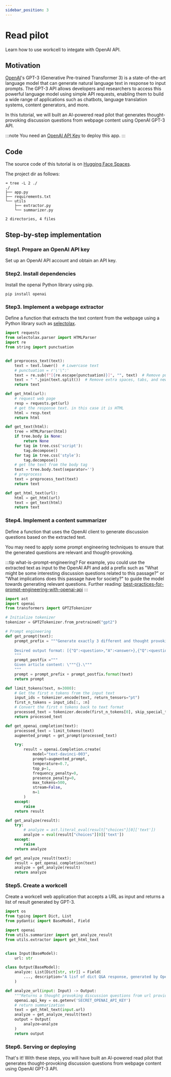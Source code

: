 ```yaml
---
sidebar_position: 3
---
```


# Read pilot

Learn how to use workcell to integate with OpenAI API.

## Motivation

[OpenAI](https://openai.com/)'s GPT-3 (Generative Pre-trained Transformer 3) is a state-of-the-art language model that can generate natural language text in response to input prompts. The GPT-3 API allows developers and researchers to access this powerful language model using simple API requests, enabling them to build a wide range of applications such as chatbots, language translation systems, content generators, and more.

In this tutorial, we will built an AI-powered read pilot that generates thought-provoking discussion questions from webpage content using OpenAI GPT-3 API.

:::note
You need an [OpenAI API Key](http://beta.openai.com/) to deploy this app.
:::

## Code

The source code of this tutorial is on [Hugging Face Spaces](https://huggingface.co/spaces/jiandong/analyze_url).

The project dir as follows:

```console
➜ tree -L 2 ./              
./
├── app.py
├── requirements.txt
└── utils
    ├── extractor.py
    └── summarizer.py

2 directories, 4 files
```

## Step-by-step implementation

### Step1. Prepare an OpenAI API key

Set up an OpenAI API account and obtain an API key.

### Step2. Install dependencies

Install the openai Python library using pip.

```console
pip install openai
```

### Step3. Implement a webpage extractor

Define a function that extracts the text content from the webpage using a Python library such as [selectolax](https://github.com/rushter/selectolax).

```python title="utils/extractor.py"
import requests
from selectolax.parser import HTMLParser
import re
from string import punctuation


def preprocess_text(text):
    text = text.lower()  # Lowercase text
    # punctuation = r'\'\":'
    text = re.sub(f"[{re.escape(punctuation)}]", "", text)  # Remove punctuation
    text = " ".join(text.split())  # Remove extra spaces, tabs, and new lines
    return text

def get_html(url):
    # request web page
    resp = requests.get(url)
    # get the response text. in this case it is HTML
    html = resp.text
    return html

def get_text(html):
    tree = HTMLParser(html)
    if tree.body is None:
        return None
    for tag in tree.css('script'):
        tag.decompose()
    for tag in tree.css('style'):
        tag.decompose()
    # get the text from the body tag
    text = tree.body.text(separator='')
    # preprocess
    text = preprocess_text(text)
    return text

def get_html_text(url):
    html = get_html(url)
    text = get_text(html)
    return text
```

### Step4. Implement a content summarizer

Define a function that uses the OpenAI client to generate discussion questions based on the extracted text. 

You may need to apply some prompt engineering techniques to ensure that the generated questions are relevant and thought-provoking.

:::tip what-is-prompt-engineering?
For example, you could use the extracted text as input to the OpenAI API and add a prefix such as "What might be some interesting discussion questions related to this passage?" or "What implications does this passage have for society?" to guide the model towards generating relevant questions. Further reading: [best-practices-for-prompt-engineering-with-openai-api](https://help.openai.com/en/articles/6654000-best-practices-for-prompt-engineering-with-openai-api)
:::

```python title="utils/summarizer.py"
import ast
import openai
from transformers import GPT2Tokenizer

# Initialize tokenizer
tokenizer = GPT2Tokenizer.from_pretrained("gpt2")

# Prompt engineering
def get_prompt(text):
    prompt_prefix = """Generate exactly 3 different and thought provoking discussion questions about given article below, and return the answers of these questions with the evidence.
    
    Desired output format: [{"Q":<question>,"A":<answer>},{"Q":<question>,"A":<answer>},{"Q":<question>,"A":<answer>}].
    """ 
    prompt_postfix ="""
    Given article content: \"""{}.\"""
    """
    prompt = prompt_prefix + prompt_postfix.format(text)
    return prompt

def limit_tokens(text, n=3000):
    # Get the first n tokens from the input text
    input_ids = tokenizer.encode(text, return_tensors="pt")
    first_n_tokens = input_ids[:, :n]
    # Convert the first n tokens back to text format
    processed_text = tokenizer.decode(first_n_tokens[0], skip_special_tokens=True)    
    return processed_text

def get_openai_completion(text):
    processed_text = limit_tokens(text)
    augmented_prompt = get_prompt(processed_text)

    try:
        result = openai.Completion.create(
            model="text-davinci-003",
            prompt=augmented_prompt,
            temperature=0.7,
            top_p=1,
            frequency_penalty=0,
            presence_penalty=0,
            max_tokens=500,
            stream=False, 
            n=1
        )
    except:
        raise
    return result

def get_analyze(result):
    try:
        # analyze = ast.literal_eval(result["choices"][0]['text'])
        analyze = eval(result["choices"][0]['text'])
    except:
        raise    
    return analyze

def get_analyze_result(text):
    result = get_openai_completion(text)
    analyze = get_analyze(result)
    return analyze
```

### Step5. Create a workcell

Create a workcell web application that accepts a URL as input and returns a list of result generated by GPT-3.

```python title="app.py"
import os
from typing import Dict, List
from pydantic import BaseModel, Field

import openai
from utils.summarizer import get_analyze_result
from utils.extractor import get_html_text


class Input(BaseModel):
    url: str

class Output(BaseModel):
    analyze: List[Dict[str, str]] = Field(
        ..., description="A lisf of dict Q&A response, generated by OpenAI GPT3."
    )

def analyze_url(input: Input) -> Output:
    """Returns a thought provoking discussion questions from url provided, generated by OpenAI GPT3 API."""
    openai.api_key = os.getenv('SECRET_OPENAI_API_KEY')
    # return summarization
    text = get_html_text(input.url)
    analyze = get_analyze_result(text)
    output = Output(
        analyze=analyze
    )
    return output
```

### Step6. Serving or deploying

That's it! With these steps, you will have built an AI-powered read pilot that generates thought-provoking discussion questions from webpage content using OpenAI GPT-3 API.




